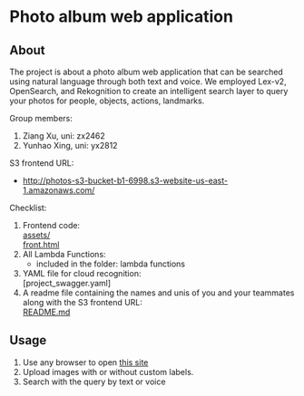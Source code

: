 # Photo album web application

## About ##
The project is about a photo album web application that can be searched using natural language through both text and voice. We employed Lex-v2, OpenSearch, and
Rekognition to create an intelligent search layer to query your photos for people, objects, actions, landmarks.

Group members:
1. Ziang Xu, uni: zx2462
2. Yunhao Xing, uni: yx2812

S3 frontend URL:  
 - http://photos-s3-bucket-b1-6998.s3-website-us-east-1.amazonaws.com/

Checklist: 
1. Frontend code:  
   [assets/](./assets)  
   [front.html](./front.html)  
3. All Lambda Functions:
   - included in the folder: lambda functions
5. YAML file for cloud recognition:  
   [project_swagger.yaml]
6. A readme file containing the names and unis of you and your teammates along with the S3 frontend URL:  
   [README.md](./README.md)   

## Usage ##

1. Use any browser to open [this site](http://photos-s3-bucket-b1-6998.s3-website-us-east-1.amazonaws.com/)
2. Upload images with or without custom labels.
3. Search with the query by text or voice

